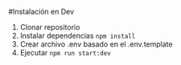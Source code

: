 #Instalación en Dev

1. Clonar repositorio
2. Instalar dependencias `npm install`
3. Crear archivo .env basado en el .env.template
4. Ejecutar `npm run start:dev`
